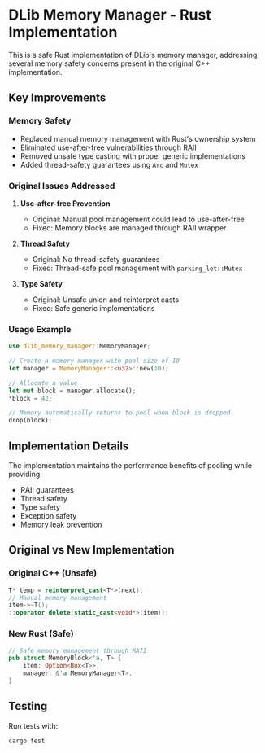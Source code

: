 # DLib Memory Manager - Rust Implementation

This is a safe Rust implementation of DLib's memory manager, addressing several memory safety concerns present in the original C++ implementation.

## Key Improvements

### Memory Safety
- Replaced manual memory management with Rust's ownership system
- Eliminated use-after-free vulnerabilities through RAII
- Removed unsafe type casting with proper generic implementations
- Added thread-safety guarantees using `Arc` and `Mutex`

### Original Issues Addressed
1. **Use-after-free Prevention**
   - Original: Manual pool management could lead to use-after-free
   - Fixed: Memory blocks are managed through RAII wrapper

2. **Thread Safety**
   - Original: No thread-safety guarantees
   - Fixed: Thread-safe pool management with `parking_lot::Mutex`

3. **Type Safety**
   - Original: Unsafe union and reinterpret casts
   - Fixed: Safe generic implementations

### Usage Example

```rust
use dlib_memory_manager::MemoryManager;

// Create a memory manager with pool size of 10
let manager = MemoryManager::<u32>::new(10);

// Allocate a value
let mut block = manager.allocate();
*block = 42;

// Memory automatically returns to pool when block is dropped
drop(block);
```

## Implementation Details

The implementation maintains the performance benefits of pooling while providing:
- RAII guarantees
- Thread safety
- Type safety
- Exception safety
- Memory leak prevention

## Original vs New Implementation

### Original C++ (Unsafe)
```cpp
T* temp = reinterpret_cast<T*>(next);
// Manual memory management
item->~T();
::operator delete(static_cast<void*>(item));
```

### New Rust (Safe)
```rust
// Safe memory management through RAII
pub struct MemoryBlock<'a, T> {
    item: Option<Box<T>>,
    manager: &'a MemoryManager<T>,
}
```

## Testing
Run tests with:
```bash
cargo test
```
